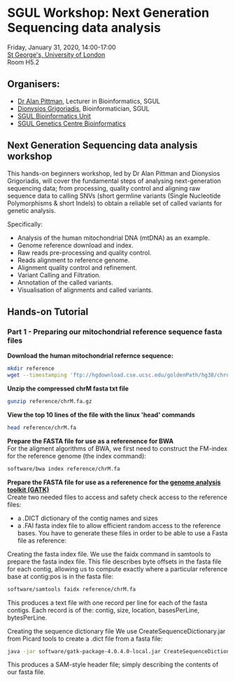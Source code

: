 # SGUL Workshop: Next Generation Sequencing data analysis
Friday, January 31, 2020, 14:00-17:00  
[St George's, University of London](https://www.sgul.ac.uk/)  
Room H5.2

## Organisers: 
- [Dr Alan Pittman](https://github.com/alanmichaelpittman100), Lecturer in Bioinformatics, SGUL
- [Dionysios Grigoriadis](https://github.com/digrigor), Bioinformatician, SGUL
- [SGUL Bioinformatics Unit](http://bioinformatics.sgul.ac.uk/)
- [SGUL Genetics Centre Bioinformatics](https://github.com/sgul-genetics-centre-bioinformatics)

## Next Generation Sequencing data analysis workshop
This hands-on beginners workshop, led by Dr Alan Pittman and Dionysios Grigoriadis, 
will cover the fundamental steps of analysing next-generation sequencing data; 
from processing, quality control and aligning raw sequence data to calling SNVs 
(short germline variants (Single Nucleotide Polymorphisms & short Indels) to obtain 
a reliable set of called variants for genetic analysis.  

Specifically:
-	Analysis of the human mitochondrial DNA (mtDNA) as an example.
-	Genome reference download and index.
-	Raw reads pre-processing and quality control.
-	Reads alignment to reference genome.
-	Alignment quality control and refinement.
-	Variant Calling and Filtration.
-	Annotation of the called variants.
-	Visualisation of alignments and called variants.

## Hands-on Tutorial
### Part 1 - Preparing our mitochondrial reference sequence fasta files
**Download the human mitochondrial refernce sequence:**
```bash
mkdir reference
wget --timestamping 'ftp://hgdownload.cse.ucsc.edu/goldenPath/hg38/chromosomes/chrM.fa.gz' -O reference/chrM.fa.gz
```
**Unzip the compressed chrM fasta txt file**
```bash
gunzip reference/chrM.fa.gz
```
**View the top 10 lines of the file with the linux 'head' commands**
```bash
head reference/chrM.fa
```
**Prepare the FASTA file for use as a referenence for BWA**  
For the aligment algorithms of BWA, we first need to construct the FM-index for the reference genome 
(the index command):
```bash
software/bwa index reference/chrM.fa
```
**Prepare the FASTA file for use as a referenence for the [genome analysis toolkit (GATK)](https://gatk.broadinstitute.org/hc/en-us/articles/360036194592-Getting-started-with-GATK4)**  
Create two needed files to access and safety check access to the reference files:
- a .DICT dictionary of the contig names and sizes 
- a .FAI fasta index file to allow efficient random access to the reference bases.
You have to generate these files in order to be able to use a Fasta file as reference:

Creating the fasta index file. We use the faidx command in samtools to prepare the fasta index file. 
This file describes byte offsets in the fasta file for each contig, allowing us to compute exactly where 
a particular reference base at contig:pos is in the fasta file:

```bash
software/samtools faidx reference/chrM.fa
```
This produces a text file with one record per line for each of the fasta contigs. Each record is of the: 
contig, size, location, basesPerLine, bytesPerLine.

Creating the sequence dictionary file 
We use CreateSequenceDictionary.jar from Picard tools to create a .dict file from a fasta file:
```bash
java -jar software/gatk-package-4.0.4.0-local.jar CreateSequenceDictionary -R reference/chrM.fa -O reference/chrM.dict
```
This produces a SAM-style header file; simply describing the contents of our fasta file.
